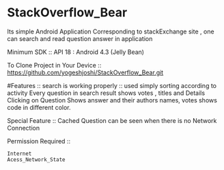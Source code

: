 # StackOverflow_Bear
Its simple Android Application Corresponding to stackExchange site , one can search and read question answer in application

Minimum SDK :: API 18 : Android 4.3 (Jelly Bean)

To Clone Project in Your Device :: https://github.com/yogeshjoshi/StackOverflow_Bear.git

#Features :: 
    search is working properly :: used simply sorting according to activity
    Every question in search result shows votes , titles and Details
    Clicking on Question Shows answer and their authors names, votes
    shows code in different color.
    
Special Feature ::
    Cached Question can be seen when there is no Network Connection 
    
Permission Required ::
    
    Internet
    Acess_Network_State
    
